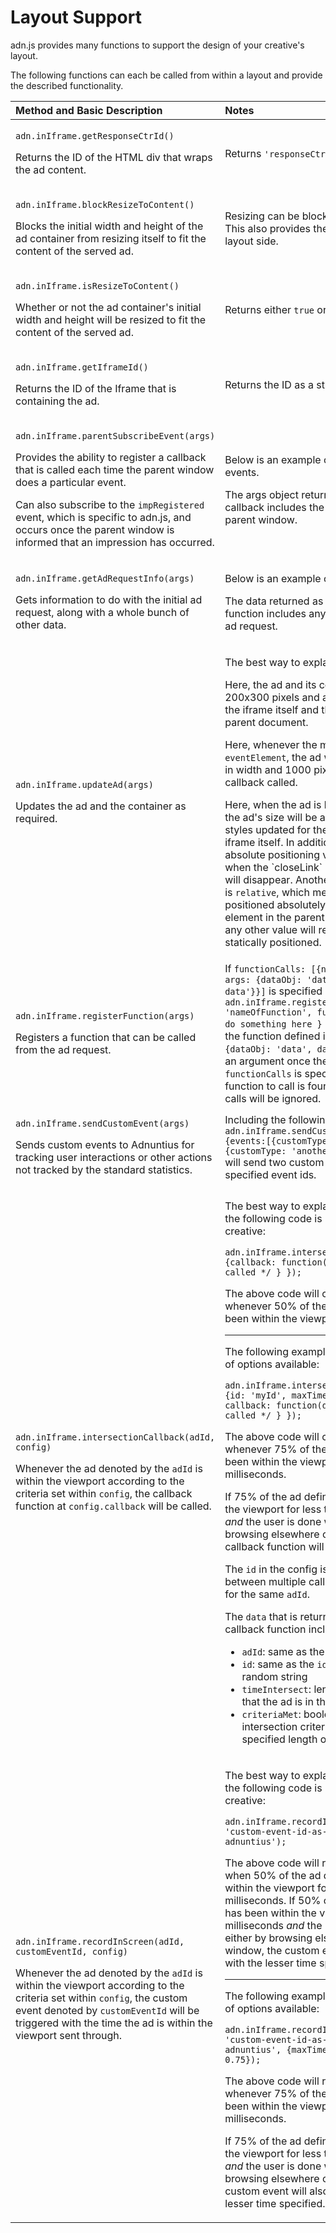 # Layout Support

adn.js provides many functions to support the design of your creative's layout.

The following functions can each be called from within a layout and provide the described functionality.

<table>
  <thead>
    <tr>
      <th style="text-align:left">Method and Basic Description</th>
      <th style="text-align:left">Notes</th>
    </tr>
  </thead>
  <tbody>
    <tr>
      <td style="text-align:left">
        <p><code>adn.inIframe.getResponseCtrId()</code>
        </p>
        <p>Returns the ID of the HTML div that wraps the ad content.</p>
      </td>
      <td style="text-align:left">Returns <code>&apos;responseCtr&apos;</code> and is unlikely to change.</td>
    </tr>
    <tr>
      <td style="text-align:left">
        <p><code>adn.inIframe.blockResizeToContent()</code>
        </p>
        <p>Blocks the initial width and height of the ad container from resizing
          itself to fit the content of the served ad.</p>
      </td>
      <td style="text-align:left">Resizing can be blocked on the request side. This also provides the same
        functionality on the layout side.</td>
    </tr>
    <tr>
      <td style="text-align:left">
        <p><code>adn.inIframe.isResizeToContent()</code>
        </p>
        <p>Whether or not the ad container&apos;s initial width and height will be
          resized to fit the content of the served ad.</p>
      </td>
      <td style="text-align:left">Returns either <code>true</code> or <code>false</code>.</td>
    </tr>
    <tr>
      <td style="text-align:left">
        <p><code>adn.inIframe.getIframeId()</code>
        </p>
        <p>Returns the ID of the Iframe that is containing the ad.</p>
      </td>
      <td style="text-align:left">Returns the ID as a string.</td>
    </tr>
    <tr>
      <td style="text-align:left">
        <p><code>adn.inIframe.parentSubscribeEvent(args)</code>
        </p>
        <p>Provides the ability to register a callback that is called each time the
          parent window does a particular event.</p>
        <p>Can also subscribe to the <code>impRegistered</code> event, which is specific
          to adn.js, and occurs once the parent window is informed that an impression
          has occurred.</p>
      </td>
      <td style="text-align:left">
        <p>Below is an example of how to subscribe to the events.</p>
        <p>The args object returned as a parameter in the callback includes the width
          and height of the parent window.</p>
      </td>
    </tr>
    <tr>
      <td style="text-align:left">
        <p><code>adn.inIframe.getAdRequestInfo(args)</code>
        </p>
        <p>Gets information to do with the initial ad request, along with a whole
          bunch of other data.</p>
      </td>
      <td style="text-align:left">
        <p>Below is an example of how to request the info</p>
        <p>The data returned as a parameter to the callback function includes anything
          that was set on the ad request.</p>
      </td>
    </tr>
    <tr>
      <td style="text-align:left">
        <p><code>adn.inIframe.updateAd(args)</code>
        </p>
        <p>Updates the ad and the container as required.</p>
      </td>
      <td style="text-align:left">
        <p>The best way to explain this is with examples.</p>
        <p>Here, the ad and its container will resize to 200x300 pixels and apply
          the supplied styles to the iframe itself and the target element in the
          parent document.</p>
        <p>Here, whenever the mouse hovers over <code>eventElement</code>, the ad
          will resize itself to be 100% in width and 1000 pixels in height and the
          callback called.</p>
        <p>Here, when the ad is loaded inside the iframe, the ad&apos;s size will
          be adjusted accordingly, as will styles updated for the iframe&apos;s container
          and the iframe itself. In addition, the iframe will be set to absolute
          positioning via the <code>stack</code> setting. Then, when the `closeLink`
          element is clicked, the ad will disappear. Another possible value for <code>stack</code> is <code>relative</code>,
          which means the iframe will be positioned absolutely relative to the target
          element in the parent document. Setting <code>stack</code> to any other value
          will render everything as statically positioned.</p>
      </td>
    </tr>
    <tr>
      <td style="text-align:left">
        <p><code>adn.inIframe.registerFunction(args)</code>
        </p>
        <p>Registers a function that can be called from the ad request.</p>
      </td>
      <td style="text-align:left">If <code>functionCalls: [{name: &apos;nameOfFunction&apos;, args: {dataObj: &apos;data&apos;, dataObj2: &apos;more data&apos;}}]</code> is
        specified in the ad request and <code>adn.inIframe.registerFunction({name: &apos;nameOfFunction&apos;, func: function(args) { // do something here } });</code> is
        specified in the ad, the function defined in <code>func</code> will be called
        with <code>{dataObj: &apos;data&apos;, dataObj2: &apos;more data&apos;}</code> as
        an argument once the ad is loaded. If <code>functionCalls</code> is specified
        and no corresponding function to call is found in the ad, the function
        calls will be ignored.</td>
    </tr>
    <tr>
      <td style="text-align:left">
        <p><code>adn.inIframe.sendCustomEvent(args)</code>
        </p>
        <p>Sends custom events to Adnuntius for tracking user interactions or other
          actions not tracked by the standard statistics.</p>
      </td>
      <td style="text-align:left">Including the following code in your Layout <code>adn.inIframe.sendCustomEvent(&apos;{{adId}}&apos;, {events:[{customType: &apos;custom_event_id&apos;}, {customType: &apos;another_custom_event_id&apos;}]});</code> will
        send two custom events to Adnuntius for the specified event ids.</td>
    </tr>
    <tr>
      <td style="text-align:left">
      <p><code>adn.inIframe.intersectionCallback(adId, config)</code></p>
      <p>Whenever the ad denoted by the <code>adId</code> is within the viewport according to the criteria set within <code>config</code>,
      the callback function at <code>config.callback</code> will be called.</p>
      </td>
      <td style="text-align:left">
      <p>
      The best way to explain this is via examples. If the following code is placed within a layout or creative:
      </p>
      <code>adn.inIframe.intersectionCallback('{{adId}}', &#123;callback: function(data) &#123; /* this will get called */ } });</code>
      <p>The above code will call the callback function whenever 50% of the ad defined by <code>adId</code> has been within the viewport.</p>
      <hr>
      <p>The following example demonstrates the variety of options available:</p>
      <code>adn.inIframe.intersectionCallback('{{adId}}', &#123;id: 'myId', maxTime: 2000, threshold: 0.75, callback: function(data) &#123; /* this will get called */ } });</code>
      <p>The above code will call the callback function whenever 75% of the ad defined by <code>adId</code> has been within the viewport for more than 2000 milliseconds.</p>
      <p>If 75% of the ad defined by <code>adId</code> has been within the viewport for less than 2000 milliseconds <em>and</em> the user is done with the page either by browsing elsewhere or closing the window, the callback function will also be called.</p>
      <p>The <code>id</code> in the config is used to distinguish between multiple calls to <code>intersectionCallback</code> for the same <code>adId</code>.</p>
      <p>The <code>data</code> that is returned as an argument to the callback function includes the following:</p>
      <ul>
        <li><code>adId</code>: same as the <code>adId</code> passed in</li>
        <li><code>id</code>: same as the <code>id</code> passed in otherwise a random string</li>
        <li><code>timeIntersect</code>: length of time in milliseconds that the ad is in the viewport</li>
        <li><code>criteriaMet</code>: boolean describing whether the intersection criteria have been met for the specified length of time</li>
      </ul>
      </td>
    </tr>
    <tr>
      <td style="text-align: left">
              <p><code>adn.inIframe.recordInScreen(adId, customEventId, config)</code></p>
      <p>Whenever the ad denoted by the <code>adId</code> is within the viewport according to the criteria set within <code>config</code>,
      the custom event denoted by <code>customEventId</code> will be triggered with the time the ad is within the viewport sent through.</p>
    </td>
    <td>
      <p>
      The best way to explain this is via examples. If the following code is placed within a layout or creative:
      </p>
      <code>adn.inIframe.recordInScreen('{{adId}}', 'custom-event-id-as-defined-within-adnuntius');</code>
      <p>The above code will register the custom event when 50% of the ad defined by <code>adId</code> has been within the viewport for longer than 2000 milliseconds. If 50% of the ad
      defined by <code>adId</code> has been within the viewport for less than 2000 milliseconds <em>and</em> the user is done with the page either by browsing elsewhere or closing the window, the custom event will also be registered with the lesser time specified.</p>
      <hr>
      <p>The following example demonstrates the variety of options available:</p>
      <code>adn.inIframe.recordInScreen('{{adId}}', 'custom-event-id-as-defined-within-adnuntius', {maxTime: 5000, threshold: 0.75});</code>
      <p>The above code will register the custom event whenever 75% of the ad defined by <code>adId</code> has been within the viewport for more than 5000 milliseconds.</p>
      <p>If 75% of the ad defined by <code>adId</code> has been within the viewport for less than 5000 milliseconds <em>and</em> the user is done with the page either by browsing elsewhere or closing the window, the custom event will also be registered with the lesser time specified.</p>
    </td>
    </tr>
  </tbody>
</table>

